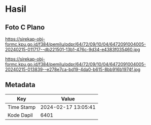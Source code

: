# Hasil

## Foto C Plano

https://sirekap-obj-formc.kpu.go.id/f384/pemilu/pdpr/64/72/09/10/04/6472091004005-20240215-011717--db221501-13b1-476c-9d34-e4383f035460.jpg

https://sirekap-obj-formc.kpu.go.id/f384/pemilu/pdpr/64/72/09/10/04/6472091004005-20240215-013839--e278e7ca-bd19-4da0-b615-8bb916b1974f.jpg


## Metadata

| Key        | Value               |
| ---------- | ------------------- |
| Time Stamp | 2024-02-17 13:05:41 |
| Kode Dapil | 6401                |



